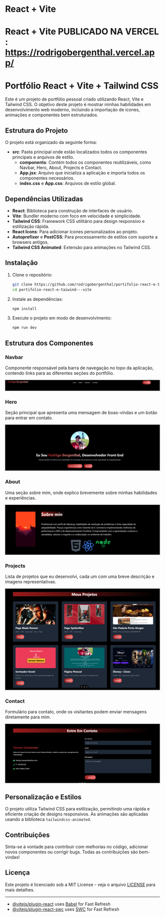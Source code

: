 # React + Vite

# React + Vite PUBLICADO NA VERCEL : https://rodrigobergenthal.vercel.app/

 # Portfólio React + Vite + Tailwind CSS

Este é um projeto de portfólio pessoal criado utilizando React, Vite e Tailwind CSS. O objetivo deste projeto é mostrar minhas habilidades em desenvolvimento web moderno, incluindo a importação de ícones, animações e componentes bem estruturados.

## Estrutura do Projeto

O projeto está organizado da seguinte forma:

- **src**: Pasta principal onde estão localizados todos os componentes principais e arquivos de estilo.
  - **components**: Contém todos os componentes reutilizáveis, como Navbar, Hero, About, Projects e Contact.
  - **App.jsx**: Arquivo que inicializa a aplicação e importa todos os componentes necessários.
  - **index.css** e **App.css**: Arquivos de estilo global.

## Dependências Utilizadas

- **React**: Biblioteca para construção de interfaces de usuário.
- **Vite**: Bundler moderno com foco em velocidade e simplicidade.
- **Tailwind CSS**: Framework CSS utilitário para design responsivo e estilização rápida.
- **React Icons**: Para adicionar ícones personalizados ao projeto.
- **Autoprefixer** e **PostCSS**: Para processamento de estilos com suporte a browsers antigos.
- **Tailwind CSS Animated**: Extensão para animações no Tailwind CSS.

## Instalação

1. Clone o repositório:
    ```bash
    git clone https://github.com/rodrigobergenthal/portifolio-react-e-taiwind---vite.git
    cd portifolio-react-e-taiwind---vite
    ```

2. Instale as dependências:
    ```bash
    npm install
    ```

3. Execute o projeto em modo de desenvolvimento:
    ```bash
    npm run dev
    ```

## Estrutura dos Componentes

### Navbar

Componente responsável pela barra de navegação no topo da aplicação, contendo links para as diferentes seções do portfólio.

![Navbar](./src/assets/navbar.png)

### Hero

Seção principal que apresenta uma mensagem de boas-vindas e um botão para entrar em contato.

![Hero](./src/assets/hero.png)

### About

Uma seção sobre mim, onde explico brevemente sobre minhas habilidades e experiências.

![About](./src/assets/about.png)

### Projects

Lista de projetos que eu desenvolvi, cada um com uma breve descrição e imagens representativas.

![Projects](./src/assets/projects.png)

### Contact

Formulário para contato, onde os visitantes podem enviar mensagens diretamente para mim.

![Contact](./src/assets/contact.png)

## Personalização e Estilos

O projeto utiliza Tailwind CSS para estilização, permitindo uma rápida e eficiente criação de designs responsivos. As animações são aplicadas usando a biblioteca `tailwindcss-animated`.

## Contribuições

Sinta-se à vontade para contribuir com melhorias no código, adicionar novos componentes ou corrigir bugs. Todas as contribuições são bem-vindas!

## Licença

Este projeto é licenciado sob a MIT License - veja o arquivo [LICENSE](LICENSE) para mais detalhes.

---

- [@vitejs/plugin-react](https://github.com/vitejs/vite-plugin-react/blob/main/packages/plugin-react/README.md) uses [Babel](https://babeljs.io/) for Fast Refresh
- [@vitejs/plugin-react-swc](https://github.com/vitejs/vite-plugin-react-swc) uses [SWC](https://swc.rs/) for Fast Refresh
